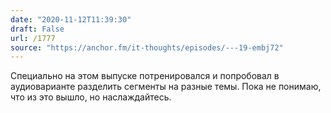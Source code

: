 ```yaml
---
date: "2020-11-12T11:39:30"
draft: False
url: /1777
source: "https://anchor.fm/it-thoughts/episodes/---19-embj72"
---
```


Специально на этом выпуске потренировался и попробовал в аудиоварианте разделить сегменты на разные темы. Пока не понимаю, что из это вышло, но наслаждайтесь.
